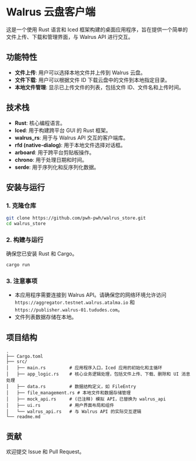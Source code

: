 # Walrus 云盘客户端

这是一个使用 Rust 语言和 Iced 框架构建的桌面应用程序，旨在提供一个简单的文件上传、下载和管理界面，与 Walrus API 进行交互。

## 功能特性

*   **文件上传**: 用户可以选择本地文件并上传到 Walrus 云盘。
*   **文件下载**: 用户可以根据文件 ID 下载云盘中的文件到本地指定目录。
*   **本地文件管理**: 显示已上传文件的列表，包括文件 ID、文件名和上传时间。

## 技术栈

*   **Rust**: 核心编程语言。
*   **Iced**: 用于构建跨平台 GUI 的 Rust 框架。
*   **walrus_rs**: 用于与 Walrus API 交互的客户端库。
*   **rfd (native-dialog)**: 用于本地文件选择对话框。
*   **arboard**: 用于跨平台剪贴板操作。
*   **chrono**: 用于处理日期和时间。
*   **serde**: 用于序列化和反序列化数据。

## 安装与运行

### 1. 克隆仓库

```bash
git clone https://github.com/pwh-pwh/walrus_store.git
cd walrus_store
```

### 2. 构建与运行

确保您已安装 Rust 和 Cargo。

```bash
cargo run
```

### 3. 注意事项

*   本应用程序需要连接到 Walrus API。请确保您的网络环境允许访问 `https://aggregator.testnet.walrus.atalma.io` 和 `https://publisher.walrus-01.tududes.com`。
*   文件列表数据存储在本地。

## 项目结构

```
.
├── Cargo.toml
├── src/
│   ├── main.rs         # 应用程序入口，Iced 应用的初始化和主循环
│   ├── app_logic.rs    # 核心业务逻辑处理，包括文件上传、下载、删除和 UI 消息处理
│   ├── data.rs         # 数据结构定义，如 FileEntry
│   ├── file_management.rs # 本地文件和数据存储管理
│   ├── mock_api.rs     # (已注释) 模拟 API，已替换为 walrus_api
│   ├── ui.rs           # 用户界面布局和组件
│   └── walrus_api.rs   # 与 Walrus API 的实际交互逻辑
└── readme.md
```

## 贡献

欢迎提交 Issue 和 Pull Request。
